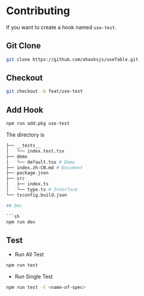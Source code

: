 # Contributing

If you want to create a hook named `use-test`.

## Git Clone

```sh
git clone https://github.com/ahooksjs/useTable.git
```

## Checkout

```sh
git checkout -b feat/use-test
```

## Add Hook

```sh
npm run add:pkg use-test
```

The directory is 

```sh
├── __tests__
│   └── index.test.tsx
├── demo
│   └── default.tsx # Demo
├── index.zh-CN.md # Document
├── package.json
├── src
│   ├── index.ts 
│   └── type.ts # Interface
└── tsconfig.build.json

## Dev

```sh
npm run dev
```

## Test

- Run All Test

```sh
npm run test
```

- Run Single Test

```sh
npm run test -t <name-of-spec>
```